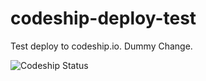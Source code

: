 codeship-deploy-test
====================

Test deploy to codeship.io. Dummy Change.

![Codeship Status](https://www.codeship.io/projects/51103310-1e4d-0131-0d84-5e49904adcd5/status)
